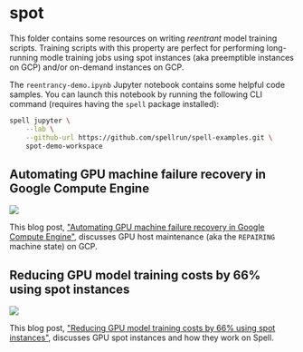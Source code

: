 # spot

This folder contains some resources on writing *reentrant* model training scripts. Training scripts with this property are perfect for performing long-running modle training jobs using spot instances (aka preemptible instances on GCP) and/or on-demand instances on GCP.

The `reentrancy-demo.ipynb` Jupyter notebook contains some helpful code samples. You can launch this notebook by running the following CLI command (requires having the `spell` package installed):

```bash
spell jupyter \
    --lab \
    --github-url https://github.com/spellrun/spell-examples.git \
    spot-demo-workspace
```

## Automating GPU machine failure recovery in Google Compute Engine

![](https://i.imgur.com/NYowq6j.png)

This blog post, ["Automating GPU machine failure recovery in Google Compute Engine"](https://spell.run/blog/automated-machine-failure-recovery-Xp3TEhEAACUAYwPM), discusses GPU host maintenance (aka the `REPAIRING` machine state) on GCP.

## Reducing GPU model training costs by 66% using spot instances

![](https://i.imgur.com/zD4l5gF.png)

This blog post, ["Reducing GPU model training costs by 66% using spot instances"](https://spell.run/blog/reducing-gpu-model-training-costs-using-spot-XqtgJBAAACMAR6h8), discusses GPU spot instances and how they work on Spell.